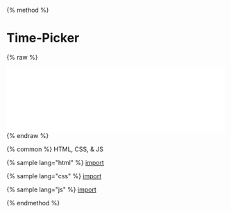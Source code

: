 
{% method %}
# Time-Picker
{% raw %}

<script>
  function resizeIframe(obj) {
    obj.style.height = obj.contentWindow.document.body.scrollHeight + 'px';
  }
</script>

<iframe src="../source/time-picker.html" frameborder="0" scrolling="no" onload="resizeIframe(this)" width="100%"></iframe>
{% endraw %}

{% common %}
HTML, CSS, & JS

{% sample lang="html" %}
[import](../source/time-picker.html)


{% sample lang="css" %}
[import](../source/css/time-picker.css)


{% sample lang="js" %}
[import](../source/js/time-picker.js)


{% endmethod %}
